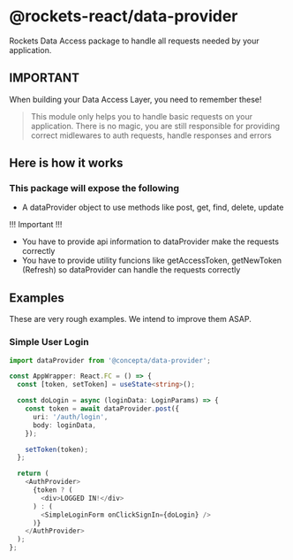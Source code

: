 # @rockets-react/data-provider

Rockets Data Access package to handle all requests needed by your application.

## IMPORTANT

When building your Data Access Layer, you need to remember these!

> This module only helps you to handle basic requests on your application. There is no magic, you are still responsible for
> providing correct midlewares to auth requests, handle responses and errors

## Here is how it works

### This package will expose the following

- A dataProvider object to use methods like post, get, find, delete, update

!!! Important !!!

- You have to provide api information to dataProvider make the requests correctly
- You have to provide utility funcions like getAccessToken, getNewToken (Refresh) so dataProvider can handle the requests correctly

## Examples

These are very rough examples. We intend to improve them ASAP.

### Simple User Login

```typescript
import dataProvider from '@concepta/data-provider';

const AppWrapper: React.FC = () => {
  const [token, setToken] = useState<string>();

  const doLogin = async (loginData: LoginParams) => {
    const token = await dataProvider.post({
      uri: '/auth/login',
      body: loginData,
    });

    setToken(token);
  };

  return (
    <AuthProvider>
      {token ? (
        <div>LOGGED IN!</div>
      ) : (
        <SimpleLoginForm onClickSignIn={doLogin} />
      )}
    </AuthProvider>
  );
};
```
